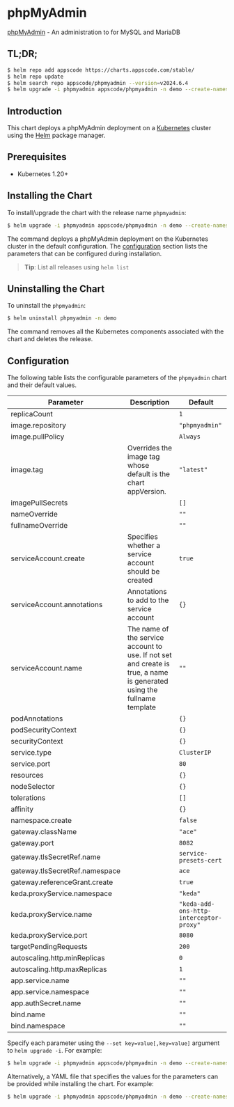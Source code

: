 # phpMyAdmin

[phpMyAdmin](https://www.phpmyadmin.net) - An administration to for MySQL and MariaDB

## TL;DR;

```bash
$ helm repo add appscode https://charts.appscode.com/stable/
$ helm repo update
$ helm search repo appscode/phpmyadmin --version=v2024.6.4
$ helm upgrade -i phpmyadmin appscode/phpmyadmin -n demo --create-namespace --version=v2024.6.4
```

## Introduction

This chart deploys a phpMyAdmin deployment on a [Kubernetes](http://kubernetes.io) cluster using the [Helm](https://helm.sh) package manager.

## Prerequisites

- Kubernetes 1.20+

## Installing the Chart

To install/upgrade the chart with the release name `phpmyadmin`:

```bash
$ helm upgrade -i phpmyadmin appscode/phpmyadmin -n demo --create-namespace --version=v2024.6.4
```

The command deploys a phpMyAdmin deployment on the Kubernetes cluster in the default configuration. The [configuration](#configuration) section lists the parameters that can be configured during installation.

> **Tip**: List all releases using `helm list`

## Uninstalling the Chart

To uninstall the `phpmyadmin`:

```bash
$ helm uninstall phpmyadmin -n demo
```

The command removes all the Kubernetes components associated with the chart and deletes the release.

## Configuration

The following table lists the configurable parameters of the `phpmyadmin` chart and their default values.

|           Parameter            |                                                      Description                                                       |                      Default                       |
|--------------------------------|------------------------------------------------------------------------------------------------------------------------|----------------------------------------------------|
| replicaCount                   |                                                                                                                        | <code>1</code>                                     |
| image.repository               |                                                                                                                        | <code>"phpmyadmin"</code>                          |
| image.pullPolicy               |                                                                                                                        | <code>Always</code>                                |
| image.tag                      | Overrides the image tag whose default is the chart appVersion.                                                         | <code>"latest"</code>                              |
| imagePullSecrets               |                                                                                                                        | <code>[]</code>                                    |
| nameOverride                   |                                                                                                                        | <code>""</code>                                    |
| fullnameOverride               |                                                                                                                        | <code>""</code>                                    |
| serviceAccount.create          | Specifies whether a service account should be created                                                                  | <code>true</code>                                  |
| serviceAccount.annotations     | Annotations to add to the service account                                                                              | <code>{}</code>                                    |
| serviceAccount.name            | The name of the service account to use. If not set and create is true, a name is generated using the fullname template | <code>""</code>                                    |
| podAnnotations                 |                                                                                                                        | <code>{}</code>                                    |
| podSecurityContext             |                                                                                                                        | <code>{}</code>                                    |
| securityContext                |                                                                                                                        | <code>{}</code>                                    |
| service.type                   |                                                                                                                        | <code>ClusterIP</code>                             |
| service.port                   |                                                                                                                        | <code>80</code>                                    |
| resources                      |                                                                                                                        | <code>{}</code>                                    |
| nodeSelector                   |                                                                                                                        | <code>{}</code>                                    |
| tolerations                    |                                                                                                                        | <code>[]</code>                                    |
| affinity                       |                                                                                                                        | <code>{}</code>                                    |
| namespace.create               |                                                                                                                        | <code>false</code>                                 |
| gateway.className              |                                                                                                                        | <code>"ace"</code>                                 |
| gateway.port                   |                                                                                                                        | <code>8082</code>                                  |
| gateway.tlsSecretRef.name      |                                                                                                                        | <code>service-presets-cert</code>                  |
| gateway.tlsSecretRef.namespace |                                                                                                                        | <code>ace</code>                                   |
| gateway.referenceGrant.create  |                                                                                                                        | <code>true</code>                                  |
| keda.proxyService.namespace    |                                                                                                                        | <code>"keda"</code>                                |
| keda.proxyService.name         |                                                                                                                        | <code>"keda-add-ons-http-interceptor-proxy"</code> |
| keda.proxyService.port         |                                                                                                                        | <code>8080</code>                                  |
| targetPendingRequests          |                                                                                                                        | <code>200</code>                                   |
| autoscaling.http.minReplicas   |                                                                                                                        | <code>0</code>                                     |
| autoscaling.http.maxReplicas   |                                                                                                                        | <code>1</code>                                     |
| app.service.name               |                                                                                                                        | <code>""</code>                                    |
| app.service.namespace          |                                                                                                                        | <code>""</code>                                    |
| app.authSecret.name            |                                                                                                                        | <code>""</code>                                    |
| bind.name                      |                                                                                                                        | <code>""</code>                                    |
| bind.namespace                 |                                                                                                                        | <code>""</code>                                    |


Specify each parameter using the `--set key=value[,key=value]` argument to `helm upgrade -i`. For example:

```bash
$ helm upgrade -i phpmyadmin appscode/phpmyadmin -n demo --create-namespace --version=v2024.6.4 --set image.tag=latest
```

Alternatively, a YAML file that specifies the values for the parameters can be provided while
installing the chart. For example:

```bash
$ helm upgrade -i phpmyadmin appscode/phpmyadmin -n demo --create-namespace --version=v2024.6.4 --values values.yaml
```
